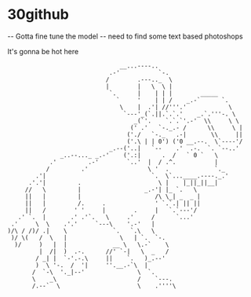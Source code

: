 # 30github

-- Gotta fine tune the model
-- need to find some text based photoshops

It's gonna be hot here

                                    __...----..
                                 .-'           `-.
                                /        .---.._  \
                                |        |   \  \ |
                                 `.      |    | | |        _____
                                   `     '    | | /    _.-`      `.
                                    \    |  .'| //'''.'            \
                                     `---'_(`.||.`.`.'    _.`.'''-. \
                                        _(`'.    `.`.`'.-'  \\     \ \
                                       (' .'   `-._.- /      \\     \ |
                                      ('./   `-._   .-|       \\     ||
                                      ('.\ | | 0') ('0 __.--.  \`----'/
                                 _.--('..|   `--    .'  .-.  `. `--..'
                   _..--..._ _.-'    ('.:|      .  /   ` 0 `   \
                .'         .-'        `..'  |  / .^.           |
               /         .'                 \ '  .             `._
            .'|                              `.  \`...____.----._.'
          .'.'|         .                      \ |    |_||_||__|
         //   \         |                  _.-'| |_ `.   \
         ||   |         |                     /\ \_| _  _ |
         ||   |         /.     .              ' `.`.| || ||
         ||   /        ' '     |        .     |   `.`---'/
       .' `.  |       .' .'`.   \     .'     /      `...'
     .'     \  \    .'.'     `---\    '.-'   |
    )/\ / /)/ .|    \             `.   `.\   \
     )/ \(   /  \   |               \   | `.  `-.
      )/     )   |  |             __ \   \.-`    \
             |  /|  )  .-.      //' `-|   \  _   /
            / _| |  `-'.-.\     ||    `.   )_.--'
            )  \ '-.  /  '|     ''.__.-`\  |
           /  `-\  '._|--'               \  `.
           \    _\                       /    `---.
           /.--`  \                      \    .''''\
